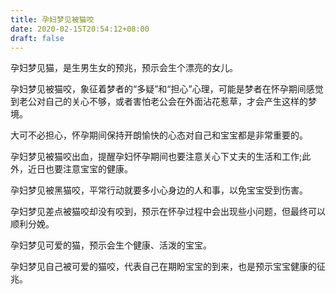```yaml
---
title: 孕妇梦见被猫咬
date: 2020-02-15T20:54:12+08:00
draft: false
---
```


孕妇梦见猫，是生男生女的预兆，预示会生个漂亮的女儿。


孕妇梦见被猫咬，象征着梦者的“多疑”和“担心”心理，可能是梦者在怀孕期间感觉到老公对自己的关心不够，或者害怕老公会在外面沾花惹草，才会产生这样的梦境。

大可不必担心，怀孕期间保持开朗愉快的心态对自己和宝宝都是非常重要的。


孕妇梦见被猫咬出血，提醒孕妇怀孕期间也要注意关心下丈夫的生活和工作;此外，近日也要注意宝宝的健康。


孕妇梦见被黑猫咬，平常行动就要多小心身边的人和事，以免宝宝受到伤害。


孕妇梦见差点被猫咬却没有咬到，预示在怀孕过程中会出现些小问题，但最终可以顺利分娩。


孕妇梦见可爱的猫，预示会生个健康、活泼的宝宝。


孕妇梦见自己被可爱的猫咬，代表自己在期盼宝宝的到来，也是预示宝宝健康的征兆。

